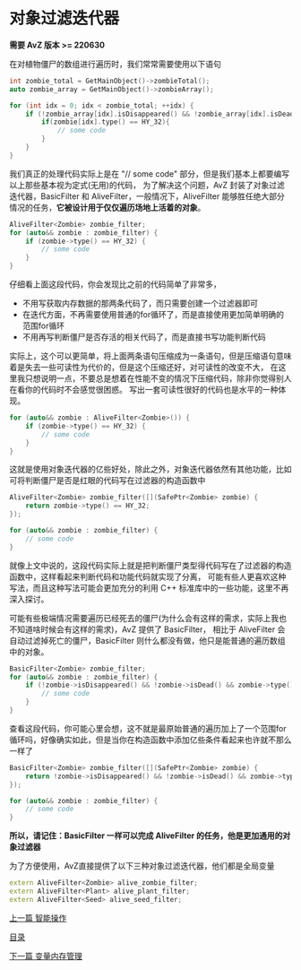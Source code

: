 <!--
 * @Coding: utf-8
 * @Author: vector-wlc
 * @Date: 2022-06-30 11:10:57
 * @Description: 
-->
# 对象过滤迭代器 

**需要 AvZ 版本 >= 220630**

在对植物僵尸的数组进行遍历时，我们常常需要使用以下语句
```C++
int zombie_total = GetMainObject()->zombieTotal();
auto zombie_array = GetMainObject()->zombieArray();

for (int idx = 0; idx < zombie_total; ++idx) {
    if (!zombie_array[idx].isDisappeared() && !zombie_array[idx].isDead()) {
        if(zombie[idx].type() == HY_32){
            // some code
        }
    }
}
```

我们真正的处理代码实际上是在 "// some code" 部分，但是我们基本上都要编写以上那些基本视为定式(无用)的代码，
为了解决这个问题，AvZ 封装了对象过滤迭代器，BasicFilter 和 AliveFilter，一般情况下，AliveFilter
能够胜任绝大部分情况的任务，**它被设计用于仅仅遍历场地上活着的对象**。

```C++
AliveFilter<Zombie> zombie_filter;
for (auto&& zombie : zombie_filter) {
    if (zombie->type() == HY_32) {
        // some code
    }
}
```

仔细看上面这段代码，你会发现比之前的代码简单了非常多，
* 不用写获取内存数据的那两条代码了，而只需要创建一个过滤器即可
* 在迭代方面，不再需要使用普通的for循环了，而是直接使用更加简单明确的范围for循环
* 不用再写判断僵尸是否存活的相关代码了，而是直接书写功能判断代码

实际上，这个可以更简单，将上面两条语句压缩成为一条语句，但是压缩语句意味着是失去一些可读性为代价的，但是这个压缩还好，对可读性的改变不大，
在这里我只想说明一点，不要总是想着在性能不变的情况下压缩代码，除非你觉得别人在看你的代码时不会感觉很困惑。
写出一套可读性很好的代码也是水平的一种体现。
```C++
for (auto&& zombie : AliveFilter<Zombie>()) {
    if (zombie->type() == HY_32) {
        // some code
    }
}
```

这就是使用对象迭代器的亿些好处，除此之外，对象迭代器依然有其他功能，比如可将判断僵尸是否是红眼的代码写在过滤器的构造函数中
```C++
AliveFilter<Zombie> zombie_filter([](SafePtr<Zombie> zombie) {
    return zombie->type() == HY_32;
});

for (auto&& zombie : zombie_filter) {
    // some code
}
```
就像上文中说的，这段代码实际上就是把判断僵尸类型得代码写在了过滤器的构造函数中，这样看起来判断代码和功能代码就实现了分离，
可能有些人更喜欢这种写法，而且这种写法可能会更加充分的利用 C++ 标准库中的一些功能，这里不再深入探讨。

可能有些极端情况需要遍历已经死去的僵尸(为什么会有这样的需求，实际上我也不知道啥时候会有这样的需求)，AvZ 提供了 BasicFilter，
相比于 AliveFilter 会自动过滤掉死亡的僵尸，BasicFilter 则什么都没有做，他只是能普通的遍历数组中的对象。

```C++
BasicFilter<Zombie> zombie_filter;
for (auto&& zombie : zombie_filter) {
    if (!zombie->isDisappeared() && !zombie->isDead() && zombie->type() == HY_32) {
        // some code
    }
}
```

查看这段代码，你可能心里会想，这不就是最原始普通的遍历加上了一个范围for循环吗，好像确实如此，但是当你在构造函数中添加亿些条件看起来也许就不那么一样了
```C++
BasicFilter<Zombie> zombie_filter([](SafePtr<Zombie> zombie) {
    return !zombie->isDisappeared() && !zombie->isDead() && zombie->type() == HY_32;
});

for (auto&& zombie : zombie_filter) {
    // some code
}
```
**所以，请记住：BasicFilter 一样可以完成 AliveFilter 的任务，他是更加通用的对象过滤器**

为了方便使用，AvZ直接提供了以下三种对象过滤迭代器，他们都是全局变量
```C++
extern AliveFilter<Zombie> alive_zombie_filter;
extern AliveFilter<Plant> alive_plant_filter;
extern AliveFilter<Seed> alive_seed_filter;
```

[上一篇 智能操作](./smart.md)

[目录](../catalogue.md)

[下一篇 变量内存管理](./memory_manage.md)